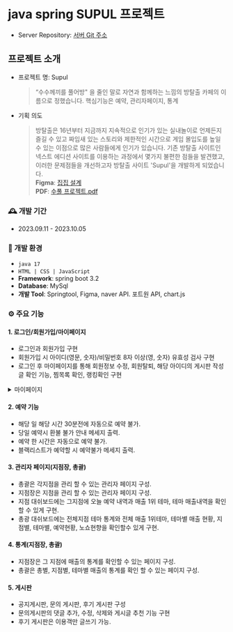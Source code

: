 # java spring SUPUL 프로젝트
- Server Repository: <a href="https://github.com/pshho/aws-django.git">서버 Git 주소</a>

## 프로젝트 소개
* 프로젝트 명: Supul
  > “수수께끼를 풀어방" 을 줄인 말로 자연과 함께하는 느낌의 방탈출 카페의 이름으로 정했습니다.
  > 핵심기능은 예약, 관리자페이지, 통계

* 기획 의도
  > 방탈출은 16년부터 지금까지 지속적으로 인기가 있는 실내놀이로 언제든지 즐길 수 있고
  > 짜임새 있는 스토리와 제한적인 시간으로 게임 몰입도를 높일 수 있는 이점으로 많은 사람들에게 인기가 있습니다.
  > 기존 방탈출 사이트인 넥스트 에디션 사이트를 이용하는 과정에서 몇가지 불편한 점들을 발견했고, 이러한 문제점들을 개선하고자 방탈출 사이트  'Supul'을 개발하게 되었습니다. 
  > <br>**Figma**: <a href="https://www.figma.com/file/zffQCT0SZ5TDC3JORNaqUA/Project_Django_Team-3?type=whiteboard&node-id=0-1&t=Q6DA7FvR7HepJfcw-0">집집 설계</a>
  > <br>**PDF**: [수풀 프로젝트.pdf](https://github.com/pshho/team3_django_project/files/12905354/default.pdf)

### :mantelpiece_clock: 개발 기간
- 2023.09.11 - 2023.10.05

### :wrench: 개발 환경
- `java 17`
- `HTML | CSS | JavaScript`
- **Framework**: spring boot 3.2
- **Database**: MySql
- **개발 Tool**: Springtool, Figma, naver API. 포트원 API, chart.js

### :gear: 주요 기능
#### 1. 로그인/회원가입/마이페이지
- 로그인과 회원가입 구현
- 회원가입 시 아이디(영문, 숫자)/비밀번호 8자 이상(영, 숫자) 유효성 검사 구현
- 로그인 후 마이페이지를 통해 회원정보 수정, 회원탈퇴, 해당 아이디의 게시판 작성글 확인 기능, 찜목록 확인, 랭킹확인 구현
<details>
  <summary>마이페이지</summary>
  <p>
    <img src="https://github.com/pshho/team3_django_project/assets/128444203/8b114c60-a997-4ee5-a1bc-926ebb90d887" alt="MyPage">
    <img src="https://github.com/pshho/team3_django_project/assets/128444203/96c0dabd-ddd4-450a-a4b0-7a65a15eb122" alt="MyPage">
  </p>
</details>


#### 2. 예약 기능
- 해당 일 해당 시간 30분전에 자동으로 예약 불가.
- 당일 예약시 환불 불가 안내 메세지 출력.
- 예약 한 시간은 자동으로 예약 불가.
- 블랙리스트가 예약할 시 예약불가 메세지 출력.


#### 3. 관리자 페이지(지점장, 총괄)
- 총괄은 각지점을 관리 할 수 있는 관리자 페이지 구성.
- 지점장은 지점을 관리 할 수 있는 관리자 페이지 구성.
- 지점 대쉬보드에는 그지점에 오늘 예약 내역과 매출 1위 테마, 테마 매출내역을 확인 할 수 있게 구현.
- 총광 대쉬보드에는 전체지점 테마 통계와 전체 매출 1위테마, 테마별 매출 현황, 지점별, 테마별, 예약현황, 노쇼현향을 확인할수 있게 구현.




#### 4. 통계(지점장, 총괄)
- 지점장은 그 지점에 매출의 통계를 확인할 수 있는 페이지 구성.
- 총괄은 총별, 지점별, 테마별 매출의 통계를 확인 할 수 있는 페이지 구성.



#### 5. 게시판
- 공지게시판, 문의 게시판, 후기 게시판 구성
- 문의게시판의 댓글 추가, 수정, 삭제와 게시글 추천 기능 구현
- 후기 게시판은 이용객만 글쓰기 가능.






